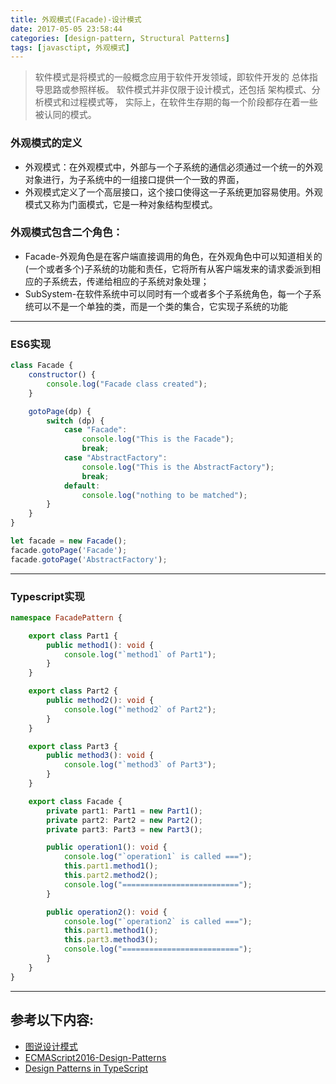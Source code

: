```yaml
---
title: 外观模式(Facade)-设计模式
date: 2017-05-05 23:58:44
categories: [design-pattern, Structural Patterns]
tags: [javasctipt, 外观模式]
---
```

> 软件模式是将模式的一般概念应用于软件开发领域，即软件开发的 总体指导思路或参照样板。
> 软件模式并非仅限于设计模式，还包括 架构模式、分析模式和过程模式等，
> 实际上，在软件生存期的每一个阶段都存在着一些被认同的模式。

### 外观模式的定义
- 外观模式：在外观模式中，外部与一个子系统的通信必须通过一个统一的外观对象进行，为子系统中的一组接口提供一个一致的界面，
- 外观模式定义了一个高层接口，这个接口使得这一子系统更加容易使用。外观模式又称为门面模式，它是一种对象结构型模式。

### 外观模式包含二个角色：
- Facade-外观角色是在客户端直接调用的角色，在外观角色中可以知道相关的(一个或者多个)子系统的功能和责任，它将所有从客户端发来的请求委派到相应的子系统去，传递给相应的子系统对象处理；
- SubSystem-在软件系统中可以同时有一个或者多个子系统角色，每一个子系统可以不是一个单独的类，而是一个类的集合，它实现子系统的功能

---

### ES6实现
``` js
class Facade {
    constructor() {
        console.log("Facade class created");
    }

    gotoPage(dp) {
        switch (dp) {
            case "Facade":
                console.log("This is the Facade");
                break;
            case "AbstractFactory":
                console.log("This is the AbstractFactory");
                break;
            default:
                console.log("nothing to be matched");
        }
    }
}

let facade = new Facade();
facade.gotoPage('Facade');
facade.gotoPage('AbstractFactory');
```
---

### Typescript实现
``` ts
namespace FacadePattern {

    export class Part1 {
        public method1(): void {
            console.log("`method1` of Part1");
        }
    }

    export class Part2 {
        public method2(): void {
            console.log("`method2` of Part2");
        }
    }

    export class Part3 {
        public method3(): void {
            console.log("`method3` of Part3");
        }
    }

    export class Facade {
        private part1: Part1 = new Part1();
        private part2: Part2 = new Part2();
        private part3: Part3 = new Part3();

        public operation1(): void {
            console.log("`operation1` is called ===");
            this.part1.method1();
            this.part2.method2();
            console.log("==========================");
        }

        public operation2(): void {
            console.log("`operation2` is called ===");
            this.part1.method1();
            this.part3.method3();
            console.log("==========================");
        }
    }
}
```
---

## 参考以下内容:
 - [图说设计模式](https://design-patterns.readthedocs.io/zh_CN/latest/)
 - [ECMAScript2016-Design-Patterns](https://github.com/ryouaki/ECMAScript2016-Design-Patterns)
 - [Design Patterns in TypeScript](https://github.com/torokmark/design_patterns_in_typescript)

